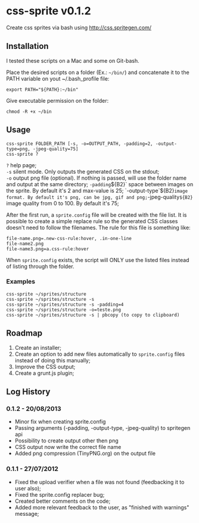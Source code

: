 # css-sprite v0.1.2

Create css sprites via bash using http://css.spritegen.com/

## Installation

I tested these scripts on a Mac and some on Git-bash.

Place the desired scripts on a folder (Ex.: `~/bin/`) and concatenate it to the PATH variable on yout ~/.bash_profile file:

    export PATH="${PATH}:~/bin"

Give executable permission on the folder:

    chmod -R +x ~/bin

## Usage

    css-sprite FOLDER_PATH [-s, -o=OUTPUT_PATH, -padding=2, -output-type=png, -jpeg-quality=75]
    css-sprite ?

`?` help page;    
`-s` silent mode. Only outputs the generated CSS on the stdout;    
`-o` output png file (optional). If nothing is passed, will use the folder name and output at the same directory;
`-padding`${B2}` space between images on the sprite. By default it's 2 and max-value is 25;
`-output-type`${B2}` image format. By default it's png, can be jpg, gif and png;
`-jpeg-quality`${B2}` image quality from 0 to 100. By default it's 75;


After the first run, a `sprite.config` file will be created with the file list. It is possible to create a simple replace rule so the generated CSS classes doesn't need to follow the filenames. The rule for this file is something like:

    file-name.png=.new-css-rule:hover, .in-one-line
    file-name2.png
    file-name3.png=a.css-rule:hover

When `sprite.config` exists, the script will ONLY use the listed files instead of listing through the folder.

### Examples

    css-sprite ~/sprites/structure
    css-sprite ~/sprites/structure -s
    css-sprite ~/sprites/structure -s -padding=4
    css-sprite ~/sprites/structure -o=teste.png
    css-sprite ~/sprites/structure -s | pbcopy (to copy to clipboard)

## Roadmap

  1. Create an installer;
  2. Create an option to add new files automatically to `sprite.config` files instead of doing this manually;
  3. Improve the CSS output;
  4. Create a grunt.js plugin;

## Log History

### 0.1.2 - 20/08/2013
  * Minor fix when creating sprite.config
  * Passing arguments (-padding, -output-type, -jpeg-quality) to spritegen api
  * Possibility to create output other then png
  * CSS output now write the correct file name
  * Added png compression (TinyPNG.org) on the output file

### 0.1.1 - 27/07/2012
  * Fixed the upload verifier when a file was not found (feedbacking it to user also);
  * Fixed the sprite.config replacer bug;
  * Created better comments on the code;
  * Added more relevant feedback to the user, as "finished with warnings" message;
